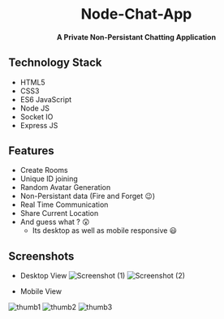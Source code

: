 <h1 align="center">Node-Chat-App</h1>

<h4 align='center'>A Private Non-Persistant Chatting Application</h4>

## Technology Stack

- HTML5
- CSS3
- ES6 JavaScript
- Node JS
- Socket IO
- Express JS


## Features
- Create Rooms 
- Unique ID joining
- Random Avatar Generation
- Non-Persistant data (Fire and Forget 😉)
- Real Time Communication
- Share Current Location
- And guess what ? 😲
  - Its desktop as well as mobile responsive 😃


## Screenshots
- Desktop View
![Screenshot (1)](https://user-images.githubusercontent.com/61087568/174443761-3d2d180f-6684-4f7a-b1e7-b66f34d023b0.png)
![Screenshot (2)](![image](https://user-images.githubusercontent.com/61087568/219583181-9d14873e-37f7-4b83-bb05-1850377bc81e.png))  

- Mobile View  

![thumb1](https://user-images.githubusercontent.com/61087568/174444209-0908041d-26d5-484e-b50c-bc181bd701ce.png)
![thumb2](https://user-images.githubusercontent.com/61087568/174444210-1ef9a537-dba2-4aa5-9761-5770663663ac.png)
![thumb3](![image](https://user-images.githubusercontent.com/61087568/219583437-19cbb847-678c-40ba-9e07-47ed606788d8.png))
